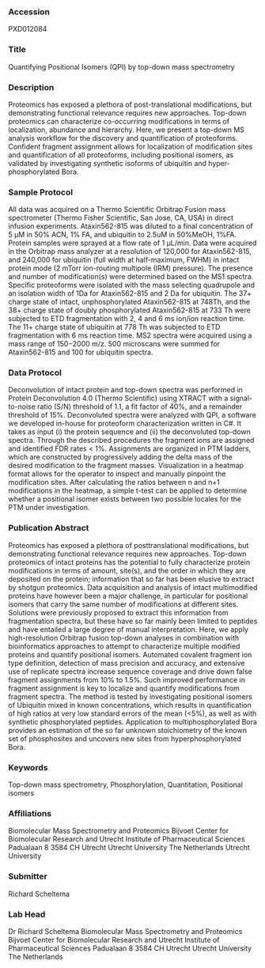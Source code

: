 ### Accession
PXD012084

### Title
Quantifying Positional Isomers (QPI) by top-down mass spectrometry

### Description
Proteomics has exposed a plethora of post-translational modifications, but demonstrating functional relevance requires new approaches. Top-down proteomics can characterize co-occurring modifications in terms of localization, abundance and hierarchy. Here, we present a top-down MS analysis workflow for the discovery and quantification of proteoforms. Confident fragment assignment allows for localization of modification sites and quantification of all proteoforms, including positional isomers, as validated by investigating synthetic isoforms of ubiquitin and hyper-phosphorylated Bora.

### Sample Protocol
All data was acquired on a Thermo Scientific Orbitrap Fusion mass spectrometer (Thermo Fisher Scientific, San Jose, CA, USA) in direct infusion experiments. Ataxin562-815 was diluted to a final concentration of 5 μM in 50% ACN, 1% FA, and ubiquitin to 2.5uM in 50%MeOH, 1%FA. Protein samples were sprayed at a flow rate of 1 μL/min. Data were acquired in the Orbitrap mass analyzer at a resolution of 120,000 for Ataxin562-815, and 240,000 for ubiquitin (full width at half-maximum, FWHM) in intact protein mode (2 mTorr ion-routing multipole (IRM) pressure). The presence and number of modification(s) were determined based on the MS1 spectra. Specific proteoforms were isolated with the mass selecting quadrupole and an isolation width of 1Da for Ataxin562-815 and 2 Da for ubiquitin. The 37+ charge state of intact, unphosphorylated Ataxin562-815 at 748Th, and the 38+ charge state of doubly phosphorylated Ataxin562-815 at 733 Th were subjected to ETD fragmentation with 2, 4 and 6 ms ion/ion reaction time. The 11+ charge state of ubiquitin at 778 Th was subjected to ETD fragmentation with 6 ms reaction time. MS2 spectra were acquired using a mass range of 150−2000 m/z. 500 microscans were summed for Ataxin562-815 and 100 for ubiquitin spectra.

### Data Protocol
Deconvolution of intact protein and top-down spectra was performed in Protein Deconvolution 4.0 (Thermo Scientific) using XTRACT with a signal-to-noise ratio (S/N) threshold of 1.1, a fit factor of 40%, and a remainder threshold of 15%. Deconvoluted spectra were analyzed with QPI, a software we developed in-house for proteoform characterization written in C#. It takes as input (i) the protein sequence and (ii) the deconvoluted top-down spectra. Through the described procedures the fragment ions are assigned and identified FDR rates < 1%. Assignments are organized in PTM ladders, which are constructed by progressively adding the delta mass of the desired modification to the fragment masses. Visualization in a heatmap format allows for the operator to inspect and manually pinpoint the modification sites. After calculating the ratios between n and n+1 modifications in the heatmap, a simple t-test can be applied to determine whether a positional isomer exists between two possible locales for the PTM under investigation.

### Publication Abstract
Proteomics has exposed a plethora of posttranslational modifications, but demonstrating functional relevance requires new approaches. Top-down proteomics of intact proteins has the potential to fully characterize protein modifications in terms of amount, site(s), and the order in which they are deposited on the protein; information that so far has been elusive to extract by shotgun proteomics. Data acquisition and analysis of intact multimodified proteins have however been a major challenge, in particular for positional isomers that carry the same number of modifications at different sites. Solutions were previously proposed to extract this information from fragmentation spectra, but these have so far mainly been limited to peptides and have entailed a large degree of manual interpretation. Here, we apply high-resolution Orbitrap fusion top-down analyses in combination with bioinformatics approaches to attempt to characterize multiple modified proteins and quantify positional isomers. Automated covalent fragment ion type definition, detection of mass precision and accuracy, and extensive use of replicate spectra increase sequence coverage and drive down false fragment assignments from 10% to 1.5%. Such improved performance in fragment assignment is key to localize and quantify modifications from fragment spectra. The method is tested by investigating positional isomers of Ubiquitin mixed in known concentrations, which results in quantification of high ratios at very low standard errors of the mean (&lt;5%), as well as with synthetic phosphorylated peptides. Application to multiphosphorylated Bora provides an estimation of the so far unknown stoichiometry of the known set of phosphosites and uncovers new sites from hyperphosphorylated Bora.

### Keywords
Top-down mass spectrometry, Phosphorylation, Quantitation, Positional isomers

### Affiliations
Biomolecular Mass Spectrometry and Proteomics Bijvoet Center for Biomolecular Research and Utrecht Institute of Pharmaceutical Sciences Padualaan 8 3584 CH Utrecht Utrecht University The Netherlands
Utrecht University

### Submitter
Richard Scheltema

### Lab Head
Dr Richard Scheltema
Biomolecular Mass Spectrometry and Proteomics Bijvoet Center for Biomolecular Research and Utrecht Institute of Pharmaceutical Sciences Padualaan 8 3584 CH Utrecht Utrecht University The Netherlands



